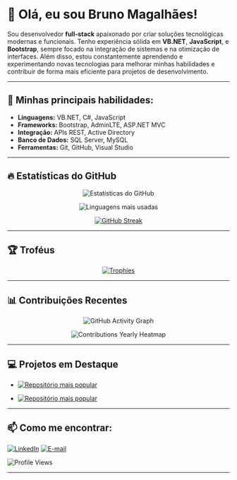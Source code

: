 # 👋 Olá, eu sou Bruno Magalhães!

Sou desenvolvedor **full-stack** apaixonado por criar soluções tecnológicas modernas e funcionais. Tenho experiência sólida em **VB.NET**, **JavaScript**, e **Bootstrap**, sempre focado na integração de sistemas e na otimização de interfaces. Além disso, estou constantemente aprendendo e experimentando novas tecnologias para melhorar minhas habilidades e contribuir de forma mais eficiente para projetos de desenvolvimento.

---

## 🚀 Minhas principais habilidades:

- **Linguagens:** VB.NET, C#, JavaScript
- **Frameworks:** Bootstrap, AdminLTE, ASP.NET MVC
- **Integração:** APIs REST, Active Directory
- **Banco de Dados:** SQL Server, MySQL
- **Ferramentas:** Git, GitHub, Visual Studio

---

## 🔥 Estatísticas do GitHub

<div align="center">
  
![Estatísticas do GitHub](https://github-readme-stats.vercel.app/api?username=borgesMagalhaes&show_icons=true&theme=radical&count_private=true)
  
![Linguagens mais usadas](https://github-readme-stats.vercel.app/api/top-langs/?username=borgesMagalhaes&layout=compact&theme=radical)

[![GitHub Streak](https://github-readme-streak-stats.herokuapp.com/?user=borgesMagalhaes&theme=radical)](https://git.io/streak-stats)

</div>

---

## 🏆 Troféus

<div align="center">
  
[![Trophies](https://github-profile-trophy.vercel.app/?username=borgesMagalhaes&theme=darkhub&no-bg=true&row=1&column=6)](https://github.com/ryo-ma/github-profile-trophy)
  
</div>

---

## 📊 Contribuições Recentes

<div align="center">

![GitHub Activity Graph](https://activity-graph.herokuapp.com/graph?username=borgesMagalhaes&theme=react-dark)

![Contributions Yearly Heatmap](https://github-readme-stats.vercel.app/api?username=borgesMagalhaes&count_private=true&show_icons=true&include_all_commits=true&theme=chartreuse-dark)

</div>

---

## 💻 Projetos em Destaque

- [![Repositório mais popular](https://github-readme-stats.vercel.app/api/pin/?username=borgesMagalhaes&repo=nome-do-repositorio&theme=radical)](https://github.com/borgesMagalhaes/nome-do-repositorio)
  
- [![Repositório mais popular](https://github-readme-stats.vercel.app/api/pin/?username=borgesMagalhaes&repo=outro-repositorio&theme=radical)](https://github.com/borgesMagalhaes/outro-repositorio)

---

## 📫 Como me encontrar:

[![LinkedIn](https://img.shields.io/badge/-LinkedIn-blue?style=flat&logo=linkedin&logoColor=white)](https://www.linkedin.com/in/bruno-magalh%C3%A3es-2b878a2a/)
[![E-mail](https://img.shields.io/badge/Email-D14836?style=flat&logo=gmail&logoColor=white)](mailto:borges.magalhaes@gmail.com)

![Profile Views](https://komarev.com/ghpvc/?username=borgesMagalhaes&color=blue)

---

